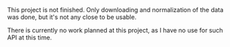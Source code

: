 This project is not finished. Only downloading and normalization of the data was done, but it's not any close to be usable.

There is currently no work planned at this project, as I have no use for such API at this time.
